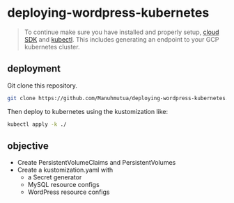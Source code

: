 # deploying-wordpress-kubernetes

> To continue make sure you have installed and properly setup, [cloud SDK](https://cloud.google.com/sdk/install) and [kubectl](https://kubernetes.io/docs/tasks/tools/install-kubectl/). This includes generating an endpoint to your GCP kubernetes cluster.

## deployment
Git clone this repository.
```sh
git clone https://github.com/Manuhmutua/deploying-wordpress-kubernetes.git
```
Then deploy to kubernetes using the kustomization like:
```sh
kubectl apply -k ./
```

## objective
* Create PersistentVolumeClaims and PersistentVolumes
* Create a kustomization.yaml with
    - a Secret generator
    - MySQL resource configs
    - WordPress resource configs
